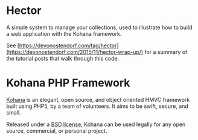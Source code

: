 # Hector

A simple system to manage your collections, used to illustrate how to build a web application with the Kohana framework.

See [https://devonostendorf.com/tag/hector](https://devonostendorf.com/2015/11/hector-wrap-up/) for a summary of the tutorial posts that walk through this code.


# Kohana PHP Framework

[Kohana](http://kohanaframework.org/) is an elegant, open source, and object oriented HMVC framework built using PHP5, by a team of volunteers. It aims to be swift, secure, and small.

Released under a [BSD license](http://kohanaframework.org/license), Kohana can be used legally for any open source, commercial, or personal project.
